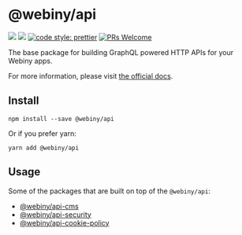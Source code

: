 # @webiny/api
[![](https://img.shields.io/npm/dw/@webiny/api.svg)](https://www.npmjs.com/package/@webiny/api) 
[![](https://img.shields.io/npm/v/@webiny/api.svg)](https://www.npmjs.com/package/@webiny/api)
[![code style: prettier](https://img.shields.io/badge/code_style-prettier-ff69b4.svg?style=flat-square)](https://github.com/prettier/prettier)
[![PRs Welcome](https://img.shields.io/badge/PRs-welcome-brightgreen.svg?style=flat-square)](http://makeapullrequest.com)

The base package for building GraphQL powered HTTP APIs for your Webiny apps.

For more information, please visit [the official docs](https://docs.webiny.com/docs/developer-tutorials/api-overview).
  
## Install
```
npm install --save @webiny/api
```

Or if you prefer yarn: 
```
yarn add @webiny/api
```

## Usage

Some of the packages that are built on top of the `@webiny/api`:

- [@webiny/api-cms](../@webiny/api-cms) 
- [@webiny/api-security](../@webiny/api-security) 
- [@webiny/api-cookie-policy](../@webiny/api-cookie-policy) 
